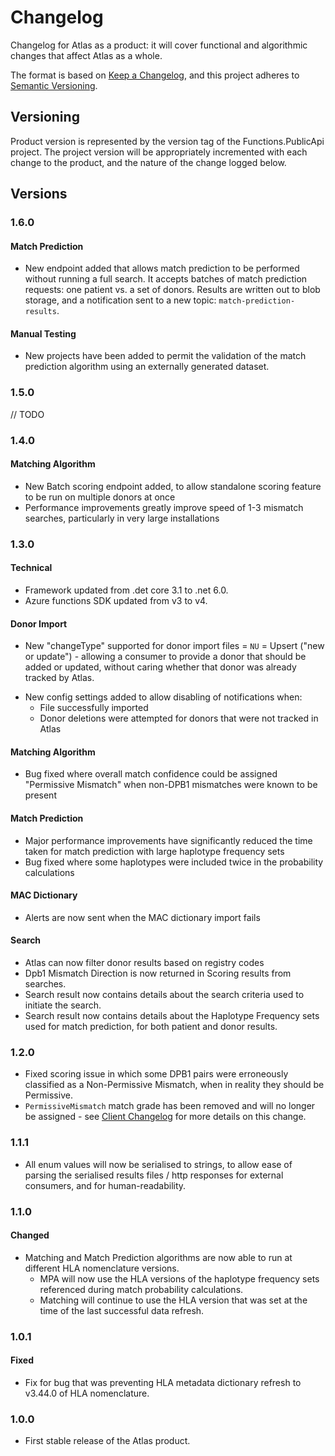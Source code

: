 ﻿# Changelog
Changelog for Atlas as a product: it will cover functional and algorithmic changes that affect Atlas as a whole.

The format is based on [Keep a Changelog](https://keepachangelog.com/en/1.0.0/),
and this project adheres to [Semantic Versioning](https://semver.org/spec/v2.0.0.html).

## Versioning
Product version is represented by the version tag of the Functions.PublicApi project.
The project version will be appropriately incremented with each change to the product, and the nature of the change logged below.

## Versions

### 1.6.0

#### Match Prediction
* New endpoint added that allows match prediction to be performed without running a full search. It accepts batches of match prediction requests: one patient vs. a set of donors. Results are written out to blob storage, and a notification sent to a new topic: `match-prediction-results`.

#### Manual Testing
* New projects have been added to permit the validation of the match prediction algorithm using an externally generated dataset.

### 1.5.0
// TODO

### 1.4.0

#### Matching Algorithm

* New Batch scoring endpoint added, to allow standalone scoring feature to be run on multiple donors at once
* Performance improvements greatly improve speed of 1-3 mismatch searches, particularly in very large installations

### 1.3.0

#### Technical 

* Framework updated from .det core 3.1 to .net 6.0.
* Azure functions SDK updated from v3 to v4.

#### Donor Import

- New "changeType" supported for donor import files = `NU` = Upsert ("new or update") - allowing a consumer to provide a donor that should be added or updated, without caring whether that donor was already tracked by Atlas. 
* New config settings added to allow disabling of notifications when: 
  * File successfully imported
  * Donor deletions were attempted for donors that were not tracked in Atlas

#### Matching Algorithm

* Bug fixed where overall match confidence could be assigned "Permissive Mismatch" when non-DPB1 mismatches were known to be present

#### Match Prediction

* Major performance improvements have significantly reduced the time taken for match prediction with large haplotype frequency sets
* Bug fixed where some haplotypes were included twice in the probability calculations

#### MAC Dictionary

* Alerts are now sent when the MAC dictionary import fails

#### Search 

* Atlas can now filter donor results based on registry codes
* Dpb1 Mismatch Direction is now returned in Scoring results from searches.
* Search result now contains details about the search criteria used to initiate the search.
* Search result now contains details about the Haplotype Frequency sets used for match prediction, for both patient and donor results.

### 1.2.0

- Fixed scoring issue in which some DPB1 pairs were erroneously classified as a Non-Permissive Mismatch, when in reality they should be Permissive.
- `PermissiveMismatch` match grade has been removed and will no longer be assigned - see [Client Changelog](../Atlas.Client.Models/CHANGELOG_Client.md) for more details on this change. 

### 1.1.1

- All enum values will now be serialised to strings, to allow ease of parsing the serialised results files / http responses for external consumers, and for human-readability.

### 1.1.0

#### Changed
- Matching and Match Prediction algorithms are now able to run at different HLA nomenclature versions.
  - MPA will now use the HLA versions of the haplotype frequency sets referenced during match probability calculations.
  - Matching will continue to use the HLA version that was set at the time of the last successful data refresh.

### 1.0.1

#### Fixed
- Fix for bug that was preventing HLA metadata dictionary refresh to v3.44.0 of HLA nomenclature.

### 1.0.0

- First stable release of the Atlas product.
